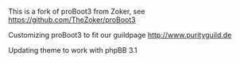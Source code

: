 This is a fork of proBoot3 from Zoker, see https://github.com/TheZoker/proBoot3

Customizing proBoot3 to fit our guildpage http://www.purityguild.de

Updating theme to work with phpBB 3.1